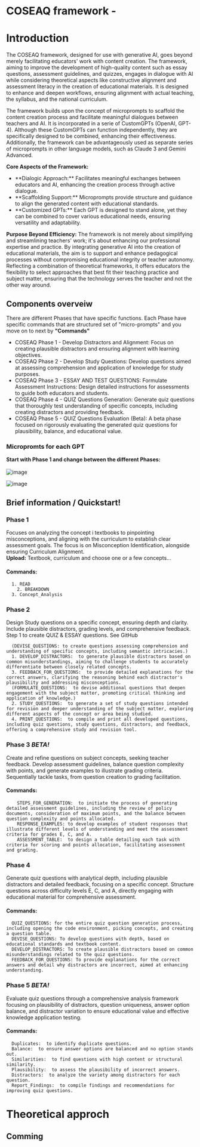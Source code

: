 # COSEAQ framework - 

# Introduction

The COSEAQ framework, designed for use with generative AI, goes beyond merely facilitating educators' work with content creation. The framework, aiming to improve the development of high-quality content such as essay questions, assessment guidelines, and quizzes, engages in dialogue with AI while considering theoretical aspects like constructive alignment and assessment literacy in the creation of educational materials. It is designed to enhance and deepen workflows, ensuring alignment with actual teaching, the syllabus, and the national curriculum.

The framework builds upon the concept of microprompts to scaffold the content creation process and facilitate meaningful dialogues between teachers and AI. It is incorporated in a serie of CustomGPTs (OpenAI, GPT-4). Although these CustomGPTs can function independently, they are specifically designed to be combined, enhancing their effectiveness. Additionally, the framework can be advantageously used as separate series of microprompts in other language models, such as Claude 3 and Gemini Advanced.

**Core Aspects of the Framework:**
<ul>
      <li>**Dialogic Approach:** Facilitates meaningful exchanges between educators and AI, enhancing the creation process through active dialogue.</li>
      <li>**Scaffolding Support:** Microprompts provide structure and guidance to align the generated content with educational standards.</li>
      <li>**Customized GPTs:** Each GPT is designed to stand alone, yet they can be combined to cover various educational needs, ensuring versatility and adaptability.</li>
</ul>

**Purpose Beyond Efficiency:**
The framework is not merely about simplifying and streamlining teachers' work; it's about enhancing our professional expertise and practice. By integrating generative AI into the creation of educational materials, the aim is to support and enhance pedagogical processes without compromising educational integrity or teacher autonomy. Reflecting a combination of theoretical frameworks, it offers educators the flexibility to select approaches that best fit their teaching practice and subject matter, ensuring that the technology serves the teacher and not the other way around.


## Components overveiw
 
There are different Phases that have specific functions. Each Phase have specific commands that are structured set of "micro-prompts" and you move on to next by **"Commands"** 
<ul>
  <li>COSEAQ Phase 1 - Develop Distractors and Alignment: Focus on creating plausible distractors and ensuring alignment with learning objectives.</li>
  <li>COSEAQ Phase 2 - Develop Study Questions: Develop questions aimed at assessing comprehension and application of knowledge for study purposes.</li>
  <li>COSEAQ Phase 3 - ESSAY AND TEST QUESTIONS: Formulate Assessment Instructions: Design detailed instructions for assessments to guide both educators and students.</li>
  <li>COSEAQ Phase 4 - QUIZ Questions Generation: Generate quiz questions that thoroughly test understanding of specific concepts, including creating distractors and providing feedback.</li>
  <li>COSEAQ Phase 5 - QUIZ Questions Evaluation (Beta): A beta phase focused on rigorously evaluating the generated quiz questions for plausibility, balance, and educational value.</li>
</ul>

### Micropromts for each GPT



**Start with **Phase 1** and change between the different Phases:**   
<br>![image](https://github.com/tikankika/Generate-Questions-for-Essay-and-Quiz---Theoretical-approach/assets/163601082/365b9a7a-5959-4964-bf6a-bf83a27db62a) </br>


![image](https://github.com/tikankika/Generate-Questions-for-Essay-and-Quiz---Theoretical-approach/assets/163601082/7188e394-fa1f-4434-b2f4-17f5bb1af62a)


## Brief information / Quickstart!

### **Phase 1** 
Focuses on analyzing the concept i textbooks to pinpointing misconceptions, and aligning with the curriculum to establish clear assessment goals. The focus is on Misconception Identification, alongside ensuring Curriculum Alignment.
<br> **Upload:** Textbook, curriculum and choose one or a few concepts... <br/> 
#### Commands: 
      1. READ 
    	2. BREAKDOWN 
      3. Concept_Analysis
       
  

 
### Phase 2 
Design Study questions on a specific concept, ensuring depth and clarity. Include plausible distractors, grading levels, and comprehensive feedback. Step 1 to create QUIZ & ESSAY questions. See GitHub
    
      (DEVISE_QUESTIONS: to create questions assessing comprehension and understanding of specific concepts, including semantic intricacies.)
      1. DEVELOP_DISTRACTORS:  to generate plausible distractors based on common misunderstandings, aiming to challenge students to accurately differentiate between closely related concepts.
      3. FEEDBACK_FOR_QUESTIONS:  to provide detailed explanations for the correct answers, clarifying the reasoning behind each distractor's plausibility and addressing misconceptions.
      (FORMULATE_QUESTIONS:  to devise additional questions that deepen engagement with the subject matter, promoting critical thinking and application of knowledge.)
      2. STUDY_QUESTIONS:  to generate a set of study questions intended for revision and deeper understanding of the subject matter, exploring different aspects of the concept or area being studied.
      4. PRINT_QUESTIONS:  to compile and print all developed questions, including quiz questions, study questions, distractors, and feedback, offering a comprehensive study and revision tool.
    


### Phase 3 *BETA!*
Create and refine questions on subject concepts, seeking teacher feedback. Develop assessment guidelines, balance question complexity with points, and generate examples to illustrate grading criteria. Sequentially tackle tasks, from question creation to grading facilitation.
#### Commands:
        STEPS_FOR_GENERATION:  to initiate the process of generating detailed assessment guidelines, including the review of policy documents, consideration of maximum points, and the balance between question complexity and points allocated.
        RESPONSE_EXAMPLES: to develop examples of student responses that illustrate different levels of understanding and meet the assessment criteria for grades E, C, and A.        
        ASSESSMENT_TABLE:  to design a table detailing each task with criteria for scoring and points allocation, facilitating assessment and grading.

### Phase 4
Generate quiz questions with analytical depth, including plausible distractors and detailed feedback, focusing on a specific concept. Structure questions across difficulty levels E, C, and A, directly engaging with educational material for comprehensive assessment.


#### Commands:
      QUIZ_QUESTIONS: for the entire quiz question generation process, including opening the code environment, picking concepts, and creating a question table.
      DEVISE_QUESTIONS: To develop questions with depth, based on educational standards and textbook content.
      DEVELOP_DISTRACTORS: To create plausible distractors based on common misunderstandings related to the quiz questions.
      FEEDBACK_FOR_QUESTIONS: To provide explanations for the correct answers and detail why distractors are incorrect, aimed at enhancing understanding.
    

### Phase 5 *BETA!*
Evaluate quiz questions through a comprehensive analysis framework focusing on plausibility of distractors, question uniqueness, answer option balance, and distractor variation to ensure educational value and effective knowledge application testing.
#### Commands:

      Duplicates:  to identify duplicate questions.
      Balance:  to ensure answer options are balanced and no option stands out.
      Similarities:  to find questions with high content or structural similarity.
      Plausibility:  to assess the plausibility of incorrect answers.
      Distractors:  to analyze the variety among distractors for each question.
      Report_Findings:  to compile findings and recommendations for improving quiz questions.


# Theoretical approch 

## Comming
